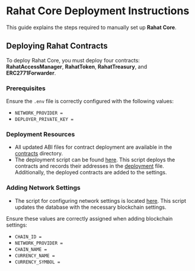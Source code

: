 # Rahat Core Deployment Instructions

This guide explains the steps required to manually set up **Rahat Core**.

## Deploying Rahat Contracts

To deploy Rahat Core, you must deploy four contracts: **RahatAccessManager**, **RahatToken**, **RahatTreasury**, and **ERC2771Forwarder**.

### Prerequisites

Ensure the `.env` file is correctly configured with the following values:

- `NETWORK_PROVIDER =`
- `DEPLOYER_PRIVATE_KEY =`

### Deployment Resources

- All updated ABI files for contract deployment are available in the [contracts](../tools/scripts/contracts) directory.
- The deployment script can be found [here](../tools//scripts/local-setup/web3_setup/projectSeed.ts). This script deploys the contracts and records their addresses in the [deployment](../tools/scripts/local-setup/web3_setup/deployments/contracts.json) file. Additionally, the deployed contracts are added to the settings.

### Adding Network Settings

- The script for configuring network settings is located [here](../tools/scripts/local-setup/web3_setup/settingsSeed.ts). This script updates the database with the necessary blockchain settings.

Ensure these values are correctly assigned when adding blockchain settings:

- `CHAIN_ID =`
- `NETWORK_PROVIDER =`
- `CHAIN_NAME =`
- `CURRENCY_NAME =`
- `CURRENCY_SYMBOL =`
